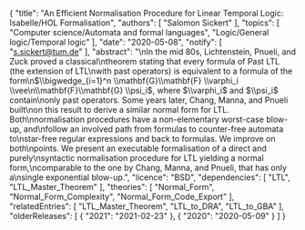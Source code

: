 {
    "title": "An Efficient Normalisation Procedure for Linear Temporal Logic: Isabelle/HOL Formalisation",
    "authors": [
        "Salomon Sickert"
    ],
    "topics": [
        "Computer science/Automata and formal languages",
        "Logic/General logic/Temporal logic"
    ],
    "date": "2020-05-08",
    "notify": [
        "s.sickert@tum.de"
    ],
    "abstract": "\nIn the mid 80s, Lichtenstein, Pnueli, and Zuck proved a classical\ntheorem stating that every formula of Past LTL (the extension of LTL\nwith past operators) is equivalent to a formula of the form\n$\\bigwedge_{i=1}^n \\mathbf{G}\\mathbf{F} \\varphi_i \\vee\n\\mathbf{F}\\mathbf{G} \\psi_i$,  where $\\varphi_i$ and $\\psi_i$ contain\nonly past operators. Some years later, Chang, Manna, and Pnueli built\non this result to derive a similar normal form for LTL. Both\nnormalisation procedures have a non-elementary worst-case blow-up, and\nfollow an involved path from formulas to counter-free automata to\nstar-free regular expressions and back to formulas. We improve on both\npoints. We present an executable formalisation of a direct and purely\nsyntactic normalisation procedure for LTL yielding a normal form,\ncomparable to the one by Chang, Manna, and Pnueli, that has only a\nsingle exponential blow-up.",
    "licence": "BSD",
    "dependencies": [
        "LTL",
        "LTL_Master_Theorem"
    ],
    "theories": [
        "Normal_Form",
        "Normal_Form_Complexity",
        "Normal_Form_Code_Export"
    ],
    "relatedEntries": [
        "LTL_Master_Theorem",
        "LTL_to_DRA",
        "LTL_to_GBA"
    ],
    "olderReleases": [
        {
            "2021": "2021-02-23"
        },
        {
            "2020": "2020-05-09"
        }
    ]
}